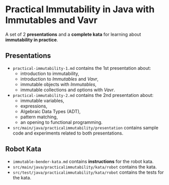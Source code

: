 # Practical Immutability in Java with Immutables and Vavr

A set of 2 **presentations** and a **complete kata** for learning about **immutability in practice**.

## Presentations

* `practical-immutability-1.md` contains the 1st presentation about:
  * introduction to immutability,
  * introduction to _Immutables_ and _Vavr_,
  * immutable objects with _Immutables_,
  * immutable collections and options with _Vavr_.
* `practical-immutability-2.md` contains the 2nd presentation about:
  * immutable variables,
  * expressions,
  * Algebraic Data Types (ADT),
  * pattern matching,
  * an opening to functional programming.
* `src/main/java/practicalimmutability/presentation` contains sample code and experiments related to both presentations.

## Robot Kata

* `immutable-bender-kata.md` contains **instructions** for the robot kata.
* `src/main/java/practicalimmutability/kata/robot` contains the kata.
* `src/test/java/practicalimmutability/kata/robot` contains the tests for the kata.
